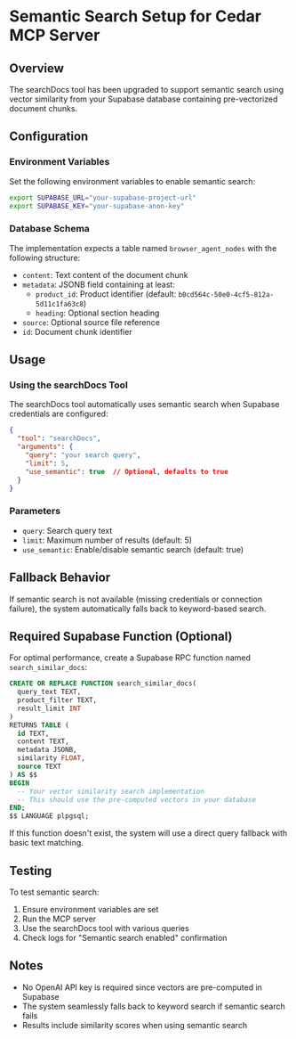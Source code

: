 # Semantic Search Setup for Cedar MCP Server

## Overview
The searchDocs tool has been upgraded to support semantic search using vector similarity from your Supabase database containing pre-vectorized document chunks.

## Configuration

### Environment Variables
Set the following environment variables to enable semantic search:

```bash
export SUPABASE_URL="your-supabase-project-url"
export SUPABASE_KEY="your-supabase-anon-key"
```

### Database Schema
The implementation expects a table named `browser_agent_nodes` with the following structure:
- `content`: Text content of the document chunk
- `metadata`: JSONB field containing at least:
  - `product_id`: Product identifier (default: `b0cd564c-50e0-4cf5-812a-5d11c1fa63c8`)
  - `heading`: Optional section heading
- `source`: Optional source file reference
- `id`: Document chunk identifier

## Usage

### Using the searchDocs Tool
The searchDocs tool automatically uses semantic search when Supabase credentials are configured:

```json
{
  "tool": "searchDocs",
  "arguments": {
    "query": "your search query",
    "limit": 5,
    "use_semantic": true  // Optional, defaults to true
  }
}
```

### Parameters
- `query`: Search query text
- `limit`: Maximum number of results (default: 5)
- `use_semantic`: Enable/disable semantic search (default: true)

## Fallback Behavior
If semantic search is not available (missing credentials or connection failure), the system automatically falls back to keyword-based search.

## Required Supabase Function (Optional)
For optimal performance, create a Supabase RPC function named `search_similar_docs`:

```sql
CREATE OR REPLACE FUNCTION search_similar_docs(
  query_text TEXT,
  product_filter TEXT,
  result_limit INT
)
RETURNS TABLE (
  id TEXT,
  content TEXT,
  metadata JSONB,
  similarity FLOAT,
  source TEXT
) AS $$
BEGIN
  -- Your vector similarity search implementation
  -- This should use the pre-computed vectors in your database
END;
$$ LANGUAGE plpgsql;
```

If this function doesn't exist, the system will use a direct query fallback with basic text matching.

## Testing
To test semantic search:

1. Ensure environment variables are set
2. Run the MCP server
3. Use the searchDocs tool with various queries
4. Check logs for "Semantic search enabled" confirmation

## Notes
- No OpenAI API key is required since vectors are pre-computed in Supabase
- The system seamlessly falls back to keyword search if semantic search fails
- Results include similarity scores when using semantic search